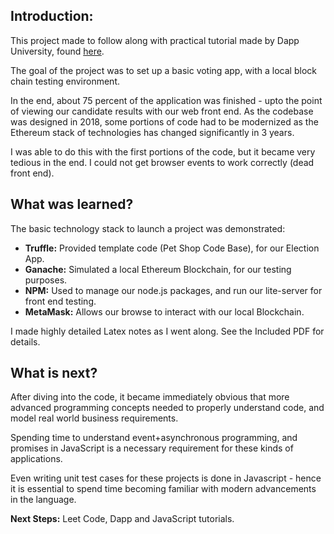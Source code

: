 
## Introduction:

This project made to follow along with practical tutorial made by Dapp University, found [here](https://www.youtube.com/watch?v=3681ZYbDSSk).

The goal of the project was to set up a basic voting app, with a local block chain testing environment.

In the end, about 75 percent of the application was finished - upto the point of
viewing our candidate results with our web front end. As the codebase was designed in 2018, some portions of code had to be modernized as the Ethereum stack of technologies has changed significantly in 3 years.

I was able to do this with the first portions of the code, but it became
very tedious in the end.  I could not get browser events to work correctly (dead front end).

## What was learned?

The basic technology stack to launch a project was demonstrated:

- **Truffle:** Provided template code (Pet Shop Code Base), for our Election App.
- **Ganache:** Simulated a local Ethereum Blockchain, for our testing purposes.
- **NPM:** Used to manage our node.js packages, and run our lite-server for front end testing.
- **MetaMask:** Allows our browse to interact with our local Blockchain.

I made highly detailed Latex notes as I went along. See the Included PDF for details.

## What is next?

After diving into the code, it became immediately obvious that more advanced
programming concepts needed to properly understand code, and model real world business requirements.

Spending time to understand event+asynchronous programming, and promises in JavaScript is a necessary requirement for these kinds of applications.

Even writing unit test cases for these projects is done in Javascript - hence it is
essential to spend time becoming familiar with modern advancements in the language.

**Next Steps:** Leet Code, Dapp and JavaScript tutorials.
